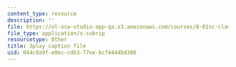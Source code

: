 ```yaml
---
content_type: resource
description: ''
file: https://ol-ocw-studio-app-qa.s3.amazonaws.com/courses/8-01sc-classical-mechanics-fall-2016/044c8a9fe0eccdb377eebcf4444bd388_z5JfWSocZUQ.srt
file_type: application/x-subrip
resourcetype: Other
title: 3play caption file
uid: 044c8a9f-e0ec-cdb3-77ee-bcf4444bd388
---
```


